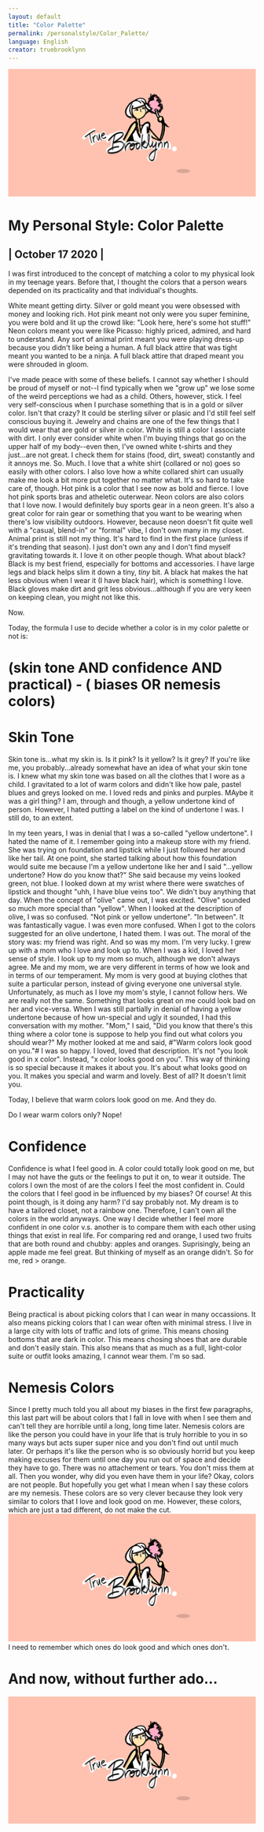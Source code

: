 ```yaml
---
layout: default
title: "Color Palette"
permalink: /personalstyle/Color_Palette/
language: English
creator: truebrooklynn
---
```

<div class ="postBanner">
     <img src="/../../css/default_header.png" alt="True Brooklynn Banner">
     <h1>My Personal Style: Color Palette</h1>
     <h2> | October 17 2020 | </h2>
</div>

I was first introduced to the concept of matching a color to my physical look in my teenage years. Before that, I thought the colors that a person wears depended on its practicality and that individual's thoughts.

White meant getting dirty. 
Silver or gold meant you were obsessed with money and looking rich.
Hot pink meant not only were you super feminine, you were bold and lit up the crowd like: "Look here, here's some hot stuff!"
Neon colors meant you were like Picasso: highly priced, admired, and hard to understand.
Any sort of animal print meant you were playing dress-up because you didn't like being a human.
A full black attire that was tight meant you wanted to be a ninja. A full black attire that draped meant you were shrouded in gloom.

I've made peace with some of these beliefs. I cannot say whether I should be proud of myself or not--I find typically when we "grow up" we lose some of the weird perceptions we had as a child. Others, however, stick.
I feel very self-conscious when I purchase something that is in a gold or silver color. Isn't that crazy? It could be sterling silver or plasic and I'd still feel self conscious buying it. Jewelry and chains are one of the few things that I would wear that are gold or silver in color.
White is still a color I associate with dirt. I only ever consider white when I'm buying things that go on the upper half of my body--even then, I've owned white t-shirts and they just...are not great. I check them for stains (food, dirt, sweat) constantly and it annoys me. So. Much. I love that a white shirt (collared or no) goes so easily with other colors. I also love how a white collared shirt can usually make me look a bit more put together no matter what. It's so hard to take care of, though.
Hot pink is a color that I see now as bold and fierce. I love hot pink sports bras and atheletic outerwear.
Neon colors are also colors that I love now. I would definitely buy sports gear in a neon green. It's also a great color for rain gear or something that you want to be wearing when there's low visibility outdoors. However, because neon doesn't fit quite well with a "casual, blend-in" or "formal" vibe, I don't own many in my closet.
Animal print is still not my thing. It's hard to find in the first place (unless if it's trending that season). I just don't own any and I don't find myself gravitating towards it. I love it on other people though.
What about black? Black is my best friend, especially for bottoms and accessories. I have large legs and black helps slim it down a tiny, *tiny* bit. A black hat makes the hat less obvious when I wear it (I have black hair), which is something I love. Black gloves make dirt and grit less obvious...although if you are very keen on keeping clean, you might not like this.

Now.

Today, the formula I use to decide whether a color is in my color palette or not is:
# (skin tone AND confidence AND practical) - ( biases OR nemesis colors)

# Skin Tone
Skin tone is...what my skin is. Is it pink? Is it yellow? Is it grey?
If you're like me, you probably...already somewhat have an idea of what your skin tone is.
I knew what my skin tone was based on all the clothes that I wore as a child. I gravitated to a lot of warm colors and didn't like how pale, pastel blues and greys looked on me. I loved reds and pinks and purples. MAybe it was a girl thing?
I am, through and though, a yellow undertone kind of person.
However, I hated putting a label on the kind of undertone I was. I still do, to an extent.

In my teen years, I was in denial that I was a so-called "yellow undertone". I hated the name of it. 
I remember going into a makeup store with my friend. She was trying on foundation and lipstick while I just followed her around like her tail. At one point, she started talking about how this foundation would suite me because I'm a yellow undertone like her and I said "...yellow undertone? How do you know that?"
She said because my veins looked green, not blue. I looked down at my wrist where there were swatches of lipstick and thought "uhh, I have blue veins too". We didn't buy anything that day.
When the concept of "olive" came out, I was excited. "Olive" sounded so much more special than "yellow". When I looked at the description of olive, I was so confused. "Not pink or yellow undertone". "In between". It was fantastically vague. I was even more confused. When I got to the colors suggested for an olive undertone, I hated them. I was out.
The moral of the story was: my friend was right. And so was my mom.
I'm very lucky. I grew up with a mom who I love and look up to. When I was a kid, I loved her sense of style. I look up to my mom so much, although we don't always agree.
Me and my mom, we are very different in terms of how we look and in terms of our temperament. My mom is very good at buying clothes that suite a particular person, instead of giving everyone one universal style. Unfortunately, as much as I love my mom's style, I cannot follow hers. We are really not the same. Something that looks great on me could look bad on her and vice-versa.
When I was still partially in denial of having a yellow undertone because of how un-special and ugly it sounded, I had this conversation with my mother.
"Mom," I said, "Did you know that there's this thing where a color tone is suppose to help you find out what colors you should wear?"
My mother looked at me and said, #"Warm colors look good on you."#
I was so happy. I loved, loved that description.
It's not "you look good in x color".
Instead, "x color looks good on you".
This way of thinking is so special because it makes it about you. It's about what looks good on you. It makes you special and warm and lovely. Best of all? It doesn't limit you.

Today, I believe that warm colors look good on me. And they do.

Do I wear warm colors only? Nope!

# Confidence
Confidence is what I feel good in. A color could totally look good on me, but I may not have the guts or the feelings to put it on, to wear it outside.
The colors I own the most of are the colors I feel the most confident in.
Could the colors that I feel good in be influenced by my biases? Of course! At this point though, is it doing any harm? I'd say probably not. My dream is to have a tailored closet, not a rainbow one. Therefore, I can't own all the colors in the world anyways.
One way I decide whether I feel more confident in one color v.s. another is to compare them with each other using things that exist in real life.
For comparing red and orange, I used two fruits that are both round and chubby: apples and oranges.
Suprisingly, being an apple made me feel great. But thinking of myself as an orange didn't.
So for me, red > orange.

# Practicality
Being practical is about picking colors that I can wear in many occassions. It also means picking colors that I can wear often with minimal stress.
I live in a large city with lots of traffic and lots of grime. This means chosing bottoms that are dark in color. This means chosing shoes that are durable and don't easily stain.
This also means that as much as a full, light-color suite or outfit looks amazing, I cannot wear them. I'm so sad.

# Nemesis Colors
Since I pretty much told you all about my biases in the first few paragraphs, this last part will be about colors that I fall in love with when I see them and can't tell they are horrible until a long, long time later.
Nemesis colors are like the person you could have in your life that is truly horrible to you in so many ways but acts super super nice and you don't find out until much later. Or perhaps it's like the person who is so obviously horrid but you keep making excuses for them until one day you run out of space and decide they have to go.
There was no attachement or tears. You don't miss them at all. Then you wonder, why did you even have them in your life?
Okay, colors are not people.
But hopefully you get what I mean when I say these colors are my nemesis.
These colors are so very clever because they look very similar to colors that I love and look good on me. However, these colors, which are just a tad different, do not make the cut.
<img src="/../../css/default_header.png" alt="These Colors Are My Nemesis">
I need to remember which ones do look good and which ones don't.

# And now, without further ado...
<img src="/../../css/default_header.png" alt="My True Color Palette: Warm">
